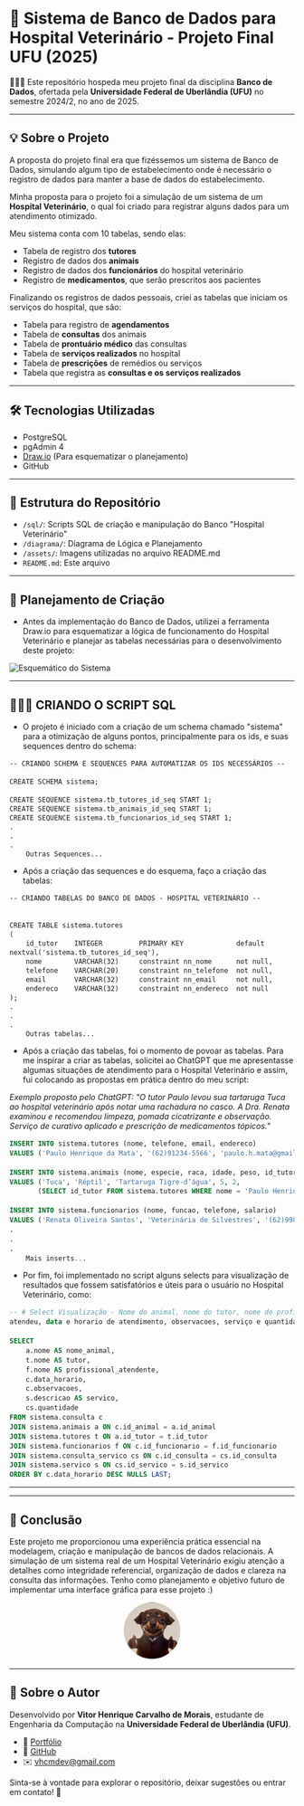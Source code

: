 # 🐾 Sistema de Banco de Dados para Hospital Veterinário - Projeto Final UFU (2025)


🧑🏽‍💻 Este repositório hospeda meu projeto final da disciplina **Banco de Dados**, ofertada pela **Universidade Federal de Uberlândia (UFU)** no semestre 2024/2, no ano de 2025.

---

## 💡 Sobre o Projeto

A proposta do projeto final era que fizéssemos um sistema de Banco de Dados, simulando algum tipo de estabelecimento onde é necessário o registro de dados para manter a base de dados do estabelecimento.

Minha proposta para o projeto foi a simulação de um sistema de um **Hospital Veterinário**, o qual foi criado para registrar alguns dados para um atendimento otimizado.

Meu sistema conta com 10 tabelas, sendo elas:

- Tabela de registro dos **tutores**
- Registro de dados dos **animais**
- Registro de dados dos **funcionários** do hospital veterinário
- Registro de **medicamentos**, que serão prescritos aos pacientes

Finalizando os registros de dados pessoais, criei as tabelas que iniciam os serviços do hospital, que são:

- Tabela para registro de **agendamentos**
- Tabela de **consultas** dos animais
- Tabela de **prontuário médico** das consultas
- Tabela de **serviços realizados** no hospital
- Tabela de **prescrições** de remédios ou serviços
- Tabela que registra as **consultas e os serviços realizados**

---

## 🛠️ Tecnologias Utilizadas

- PostgreSQL
- pgAdmin 4
- [Draw.io](https://app.diagrams.net/) (Para esquematizar o planejamento)
- GitHub

---

## 📂 Estrutura do Repositório

- `/sql/`: Scripts SQL de criação e manipulação do Banco "Hospital Veterinário"
- `/diagrama/`: Diagrama de Lógica e Planejamento
- `/assets/`: Imagens utilizadas no arquivo README.md
- `README.md`: Este arquivo


---

## 💭 Planejamento de Criação

- Antes da implementação do Banco de Dados, utilizei a ferramenta Draw.io para esquematizar a lógica de funcionamento do Hospital Veterinário e planejar as tabelas necessárias para o desenvolvimento deste projeto:

![Esquemático do Sistema](assets/esquemático.jpeg)

---

## 🧑🏽‍💻 CRIANDO O SCRIPT SQL

- O projeto é iniciado com a criação de um schema chamado "sistema" para a otimização de alguns pontos, principalmente para os ids, e suas sequences dentro do schema: 
```
-- CRIANDO SCHEMA E SEQUENCES PARA AUTOMATIZAR OS IDS NECESSÁRIOS --

CREATE SCHEMA sistema;

CREATE SEQUENCE sistema.tb_tutores_id_seq START 1;
CREATE SEQUENCE sistema.tb_animais_id_seq START 1;
CREATE SEQUENCE sistema.tb_funcionarios_id_seq START 1;
.
.
.
    Outras Sequences...
```

- Após a criação das sequences e do esquema, faço a criação das tabelas: 

```
-- CRIANDO TABELAS DO BANCO DE DADOS - HOSPITAL VETERINÁRIO --


CREATE TABLE sistema.tutores
(
	id_tutor	INTEGER 		PRIMARY KEY				default nextval('sistema.tb_tutores_id_seq'),
	nome 		VARCHAR(32) 	constraint nn_nome 		not null,
	telefone 	VARCHAR(20)		constraint nn_telefone	not null,
	email		VARCHAR(32)		constraint nn_email 	not null,
	endereco	VARCHAR(32)		constraint nn_endereco	not null
);
.
.
.
    Outras tabelas...
```
- Após a criação das tabelas, foi o momento de povoar as tabelas. Para me inspirar a criar as tabelas, solicitei ao ChatGPT que me apresentasse algumas situações de atendimento para o Hospital Veterinário e assim, fui colocando as propostas em prática dentro do meu script:

*Exemplo proposto pelo ChatGPT:
"O tutor Paulo levou sua tartaruga Tuca ao hospital veterinário após notar uma rachadura no casco. A Dra. Renata examinou e recomendou limpeza, pomada cicatrizante e observação. Serviço de curativo aplicado e prescrição de medicamentos tópicos."*

```sql
INSERT INTO sistema.tutores (nome, telefone, email, endereco)
VALUES ('Paulo Henrique da Mata', '(62)91234-5566', 'paulo.h.mata@gmail.com', 'Rua das Águas, 99 - Centro');

INSERT INTO sistema.animais (nome, especie, raca, idade, peso, id_tutor)
VALUES ('Tuca', 'Réptil', 'Tartaruga Tigre-d’água', 5, 2,
       (SELECT id_tutor FROM sistema.tutores WHERE nome = 'Paulo Henrique da Mata'));
	   
INSERT INTO sistema.funcionarios (nome, funcao, telefone, salario)
VALUES ('Renata Oliveira Santos', 'Veterinária de Silvestres', '(62)99876-3344', 'R$ 7.500,00');
.
.
. 
    Mais inserts...
```

- Por fim, foi implementado no script alguns selects para visualização de resultados que fossem satisfatórios e úteis para o usuário no Hospital Veterinário, como: 

```sql
-- # Select Visualização - Nome do animal, nome do tutor, nome do profissional que 
atendeu, data e horario de atendimento, observacoes, serviço e quantidade de serviços! # --

SELECT
    a.nome AS nome_animal,
    t.nome AS tutor,
    f.nome AS profissional_atendente,
    c.data_horario,
    c.observacoes,
    s.descricao AS servico,
    cs.quantidade
FROM sistema.consulta c
JOIN sistema.animais a ON c.id_animal = a.id_animal
JOIN sistema.tutores t ON a.id_tutor = t.id_tutor
JOIN sistema.funcionarios f ON c.id_funcionario = f.id_funcionario
JOIN sistema.consulta_servico cs ON c.id_consulta = cs.id_consulta
JOIN sistema.servico s ON cs.id_servico = s.id_servico
ORDER BY c.data_horario DESC NULLS LAST;
```
---

---

## 📌 Conclusão

Este projeto me proporcionou uma experiência prática essencial na modelagem, criação e manipulação de bancos de dados relacionais. A simulação de um sistema real de um Hospital Veterinário exigiu atenção a detalhes como integridade referencial, organização de dados e clareza na consulta das informações. Tenho como planejamento e objetivo futuro de implementar uma interface gráfica para esse projeto :)   

<p align="center">
  <img src="assets/dog.png" width="100" height="100" style="border-radius: 50%;"/>
</p>

---

## 👤 Sobre o Autor

Desenvolvido por **Vitor Henrique Carvalho de Morais**, estudante de Engenharia da Computação na **Universidade Federal de Uberlândia (UFU)**.

- 💼 [Portfólio](https://vhcdev.netlify.app/)
- 🐙 [GitHub](https://github.com/Vhcmorais)
- ✉️ vhcmdev@gmail.com

Sinta-se à vontade para explorar o repositório, deixar sugestões ou entrar em contato! 🚀
